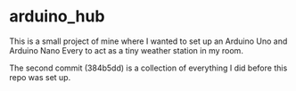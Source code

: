 # arduino_hub
This is a small project of mine where I wanted to set up an Arduino Uno and Arduino Nano Every to act as a tiny weather station in my room. 

The second commit (384b5dd) is a collection of everything I did before this repo was set up.
